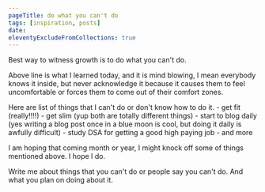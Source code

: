 ```yaml
---
pageTitle: do what you can't do
tags: [inspiration, posts]
date: 
eleventyExcludeFromCollections: true
---
```

Best way to witness growth is to do what you can't do.

Above line is what I learned today, and it is mind blowing, I mean everybody knows it inside, but never acknowledge it because it causes them to feel uncomfortable or forces them to come out of their comfort zones.

Here are list of things that I can't do or don't know how to do it.
	- get fit (really!!!!)
	- get slim (yup both are totally different things)
	- start to blog daily (yes writing a blog post once in a blue moon is cool, but doing it daily is awfully difficult)
	- study DSA for getting a good high paying job
	- and more
	
I am hoping that coming month or year, I might knock off some of things mentioned above. I hope I do.

Write me about things that you can't do or people say you can't do. And what you plan on doing about it.